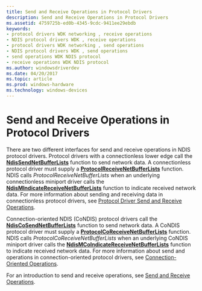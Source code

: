 ```yaml
---
title: Send and Receive Operations in Protocol Drivers
description: Send and Receive Operations in Protocol Drivers
ms.assetid: 4759725b-ed0b-4345-9cdc-9411ee29ebdb
keywords:
- protocol drivers WDK networking , receive operations
- NDIS protocol drivers WDK , receive operations
- protocol drivers WDK networking , send operations
- NDIS protocol drivers WDK , send operations
- send operations WDK NDIS protocol
- receive operations WDK NDIS protocol
ms.author: windowsdriverdev
ms.date: 04/20/2017
ms.topic: article
ms.prod: windows-hardware
ms.technology: windows-devices
---
```


# Send and Receive Operations in Protocol Drivers





There are two different interfaces for send and receive operations in NDIS protocol drivers. Protocol drivers with a connectionless lower edge call the [**NdisSendNetBufferLists**](https://msdn.microsoft.com/library/windows/hardware/ff564535) function to send network data. A connectionless protocol driver must supply a [**ProtocolReceiveNetBufferLists**](https://msdn.microsoft.com/library/windows/hardware/ff570267) function. NDIS calls *ProtocolReceiveNetBufferLists* when an underlying connectionless miniport driver calls the [**NdisMIndicateReceiveNetBufferLists**](https://msdn.microsoft.com/library/windows/hardware/ff563598) function to indicate received network data. For more information about sending and receiving data in connectionless protocol drivers, see [Protocol Driver Send and Receive Operations](protocol-driver-send-and-receive-operations.md).

Connection-oriented NDIS (CoNDIS) protocol drivers call the [**NdisCoSendNetBufferLists**](https://msdn.microsoft.com/library/windows/hardware/ff561728) function to send network data. A CoNDIS protocol driver must supply a [**ProtocolCoReceiveNetBufferLists**](https://msdn.microsoft.com/library/windows/hardware/ff570256) function. NDIS calls *ProtocolCoReceiveNetBufferLists* when an underlying CoNDIS miniport driver calls the [**NdisMCoIndicateReceiveNetBufferLists**](https://msdn.microsoft.com/library/windows/hardware/ff563561) function to indicate received network data. For more information about send and operations in connection-oriented protocol drivers, see [Connection-Oriented Operations](connection-oriented-operations.md).

For an introduction to send and receive operations, see [Send and Receive Operations](send-and-receive-operations.md).

 

 





